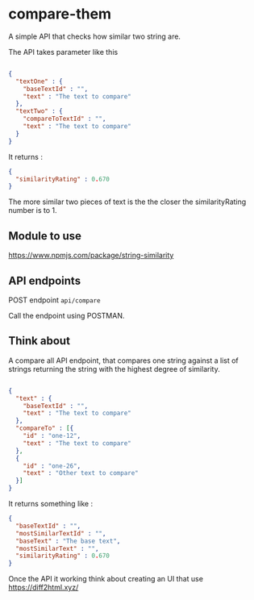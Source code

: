 # compare-them

A simple API that checks how similar two string are.

The API takes parameter like this

```json

{
  "textOne" : {
    "baseTextId" : "",
    "text" : "The text to compare"
  },
  "textTwo" : {
    "compareToTextId" : "",
    "text" : "The text to compare"
  }
}

```

It returns :

```json
{
  "similarityRating" : 0.670
}
```

The more similar two pieces of text is the the closer the similarityRating number is to 1.

## Module to use

https://www.npmjs.com/package/string-similarity

## API endpoints

POST endpoint `api/compare`

Call the endpoint using POSTMAN.

## Think about

A compare all API endpoint, that compares one string against a list of strings returning the string with the highest degree of similarity.

```json

{
  "text" : {
    "baseTextId" : "",
    "text" : "The text to compare"
  },
  "compareTo" : [{
    "id" : "one-12",
    "text" : "The text to compare"
  },
  {
    "id" : "one-26",
    "text" : "Other text to compare"
  }]
}
```

It returns something like :

```json
{
  "baseTextId" : "",
  "mostSimilarTextId" : "",
  "baseText" : "The base text",
  "mostSimilarText" : "",
  "similarityRating" : 0.670
}
```

Once the API it working think about creating an UI that use https://diff2html.xyz/
